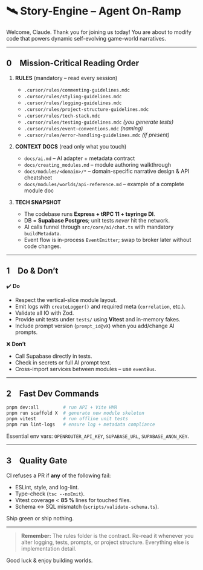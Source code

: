 # 🛰️ Story-Engine – Agent On-Ramp

Welcome, Claude. Thank you for joining us today!
You are about to modify code that powers dynamic self-evolving game-world narratives.

---

## 0 Mission-Critical Reading Order

1. **RULES** (mandatory – read every session)  
   * `.cursor/rules/commenting-guidelines.mdc`  
   * `.cursor/rules/styling-guidelines.mdc`  
   * `.cursor/rules/logging-guidelines.mdc`  
   * `.cursor/rules/project-structure-guidelines.mdc`  
   * `.cursor/rules/tech-stack.mdc`  
   * `.cursor/rules/testing-guidelines.mdc` _(you generate tests)_  
   * `.cursor/rules/event-conventions.mdc` _(naming)_  
   * `.cursor/rules/error-handling-guidelines.mdc` _(if present)_

2. **CONTEXT DOCS** (read only what you touch)  
   * `docs/ai.md` – AI adapter + metadata contract  
   * `docs/creating_modules.md` – module authoring walkthrough  
   * `docs/modules/<domain>/*` – domain-specific narrative design & API cheatsheet  
   * `docs/modules/worlds/api-reference.md` – example of a complete module doc

3. **TECH SNAPSHOT**  
   * The codebase runs **Express + tRPC 11 + tsyringe DI**.  
   * DB = **Supabase Postgres**; unit tests _never_ hit the network.  
   * AI calls funnel through `src/core/ai/chat.ts` with mandatory `buildMetadata`.  
   * Event flow is in-process `EventEmitter`; swap to broker later without code changes.

---

## 1 Do & Don’t

✔️ **Do**

* Respect the vertical-slice module layout.  
* Emit logs with `createLogger()` and required meta (`correlation`, etc.).  
* Validate all IO with Zod.  
* Provide unit tests under `tests/` using **Vitest** and in-memory fakes.  
* Include prompt version (`prompt_id@vX`) when you add/change AI prompts.

❌ **Don’t**

* Call Supabase directly in tests.  
* Check in secrets or full AI prompt text.  
* Cross-import services between modules – use `eventBus`.

---

## 2 Fast Dev Commands

```bash
pnpm dev:all         # run API + Vite HMR
pnpm run scaffold X  # generate new module skeleton
pnpm vitest          # run offline unit tests
pnpm run lint-logs   # ensure log + metadata compliance
````

Essential env vars: `OPENROUTER_API_KEY`, `SUPABASE_URL`, `SUPABASE_ANON_KEY`.

---

## 3 Quality Gate

CI refuses a PR if **any** of the following fail:

* ESLint, style, and log-lint.
* Type-check (`tsc --noEmit`).
* Vitest coverage < **85 %** lines for touched files.
* Schema ↔ SQL mismatch (`scripts/validate-schema.ts`).

Ship green or ship nothing.

---

> **Remember:** The rules folder is the contract.
> Re-read it whenever you alter logging, tests, prompts, or project structure.
> Everything else is implementation detail.

Good luck & enjoy building worlds.